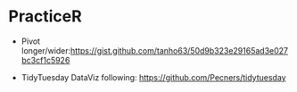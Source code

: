 # PracticeR


 - Pivot longer/wider:https://gist.github.com/tanho63/50d9b323e29165ad3e027bc3cf1c5926

 - TidyTuesday DataViz following:
 https://github.com/Pecners/tidytuesday
